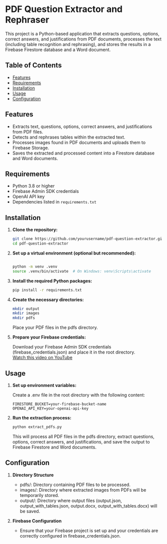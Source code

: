 # PDF Question Extractor and Rephraser

This project is a Python-based application that extracts questions, options, correct answers, and justifications from PDF documents, processes the text (including table recognition and rephrasing), and stores the results in a Firebase Firestore database and a Word document.

## Table of Contents

- [Features](#features)
- [Requirements](#requirements)
- [Installation](#installation)
- [Usage](#usage)
- [Configuration](#configuration)

## Features

- Extracts text, questions, options, correct answers, and justifications from PDF files.
- Detects and rephrases tables within the extracted text.
- Processes images found in PDF documents and uploads them to Firebase Storage.
- Saves the extracted and processed content into a Firestore database and Word documents.

## Requirements

- Python 3.8 or higher
- Firebase Admin SDK credentials
- OpenAI API key
- Dependencies listed in `requirements.txt`

## Installation

1. **Clone the repository:**

   ```bash
   git clone https://github.com/yourusername/pdf-question-extractor.git
   cd pdf-question-extractor
   ```

2. **Set up a virtual environment (optional but recommended):**

    ```bash
    
    python -m venv .venv
    source .venv/bin/activate  # On Windows: venv\Scripts\activate
    ```
3. **Install the required Python packages:**
  
    ```bash
    pip install -r requirements.txt
    ```
4. **Create the necessary directories:**

    ```bash
    mkdir output
    mkdir images
    mkdir pdfs
    ```
    Place your PDF files in the pdfs directory.

5. **Prepare your Firebase credentials:**

    Download your Firebase Admin SDK credentials (firebase_credentials.json) and place it in the root directory.
    <br>[Watch this video on YouTube](https://www.youtube.com/watch?v=qsFYq_1BQdk&t=290s)

## Usage
1. **Set up environment variables:**

    Create a .env file in the root directory with the following content:
  
     ```env
     FIRESTORE_BUCKET=your-firebase-bucket-name
     OPENAI_API_KEY=your-openai-api-key
     ```
2. **Run the extraction process:**

    ```bash
    python extract_pdfs.py
    ```
    This will process all PDF files in the pdfs directory, extract questions, options, correct answers, and justifications, and save the output to Firebase Firestore and Word documents.

## Configuration
1. **Directory Structure**
    - pdfs/: Directory containing PDF files to be processed.
    - images/: Directory where extracted images from PDFs will be temporarily stored.
    - output/: Directory where output files (output.json, output_with_tables.json, output.docx, output_with_tables.docx) will be saved.

3. **Firebase Configuration**
    - Ensure that your Firebase project is set up and your credentials are correctly configured in firebase_credentials.json.
